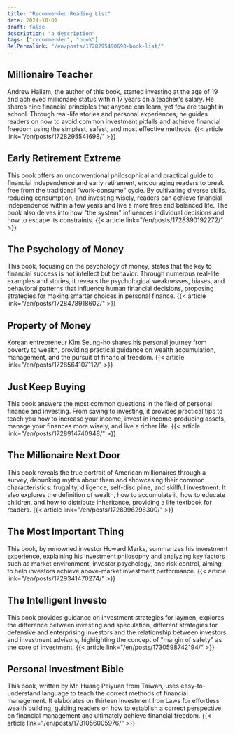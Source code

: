```yaml
---
title: "Recommended Reading List"
date: 2024-10-01
draft: false
description: "a description"
tags: ["recommended", "book"]
RelPermalink: "/en/posts/1728295490690-book-list/"
---
```


## Millionaire Teacher
Andrew Hallam, the author of this book, started investing at the age of 19 and achieved millionaire status within 17 years on a teacher's salary. He shares nine financial principles that anyone can learn, yet few are taught in school. Through real-life stories and personal experiences, he guides readers on how to avoid common investment pitfalls and achieve financial freedom using the simplest, safest, and most effective methods.
{{< article link="/en/posts/1728295541698/" >}}

## Early Retirement Extreme

This book offers an unconventional philosophical and practical guide to financial independence and early retirement, encouraging readers to break free from the traditional "work-consume" cycle. By cultivating diverse skills, reducing consumption, and investing wisely, readers can achieve financial independence within a few years and live a more free and balanced life. The book also delves into how "the system" influences individual decisions and how to escape its constraints.
{{< article link="/en/posts/1728390192272/" >}}

## The Psychology of Money

This book, focusing on the psychology of money, states that the key to financial success is not intellect but behavior. Through numerous real-life examples and stories, it reveals the psychological weaknesses, biases, and behavioral patterns that influence human financial decisions, proposing strategies for making smarter choices in personal finance. 
{{< article link="/en/posts/1728478918602/" >}}

## Property of Money

Korean entrepreneur Kim Seung-ho shares his personal journey from poverty to wealth, providing practical guidance on wealth accumulation, management, and the pursuit of financial freedom.
{{< article link="/en/posts/1728564107112/" >}}

## Just Keep Buying

This book answers the most common questions in the field of personal finance and investing. From saving to investing, it provides practical tips to teach you how to increase your income, invest in income-producing assets, manage your finances more wisely, and live a richer life.
{{< article link="/en/posts/1728914740948/" >}}

## The Millionaire Next Door

This book reveals the true portrait of American millionaires through a survey, debunking myths about them and showcasing their common characteristics: frugality, diligence, self-discipline, and skillful investment. It also explores the definition of wealth, how to accumulate it, how to educate children, and how to distribute inheritance, providing a life textbook for readers.
{{< article link="/en/posts/1728996298300/" >}}

## The Most Important Thing

This book, by renowned investor Howard Marks, summarizes his investment experience, explaining his investment philosophy and analyzing key factors such as market environment, investor psychology, and risk control, aiming to help investors achieve above-market investment performance.
{{< article link="/en/posts/1729341470274/" >}}

## The Intelligent Investo

This book provides guidance on investment strategies for laymen, explores the difference between investing and speculation, different strategies for defensive and enterprising investors and the relationship between investors and investment advisors, highlighting the concept of "margin of safety" as the core of investment.
{{< article link="/en/posts/1730598742194/" >}}

## Personal Investment Bible

This book, written by Mr. Huang Peiyuan from Taiwan, uses easy-to-understand language to teach the correct methods of financial management. It elaborates on thirteen Investment Iron Laws for effortless wealth building, guiding readers on how to establish a correct perspective on financial management and ultimately achieve financial freedom.
{{< article link="/en/posts/1731056005976/" >}}